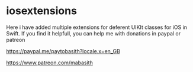 # iosextensions
Here i have added multiple extensions for deferent UIKIt classes for iOS in Swift.
If you find it helpfull, you can help me with donations in paypal or patreon

https://paypal.me/paytobasith?locale.x=en_GB

https://www.patreon.com/mabasith
